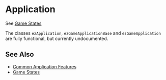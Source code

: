 # Application

See [Game States](game-state.md)

<!-- PAGE IS TODO -->

The classes `ezApplication`, `ezGameApplicationBase` and `ezGameApplication` are fully functional, but currently undocumented.

## See Also

* [Common Application Features](common-application-features.md)
* [Game States](game-state.md)

